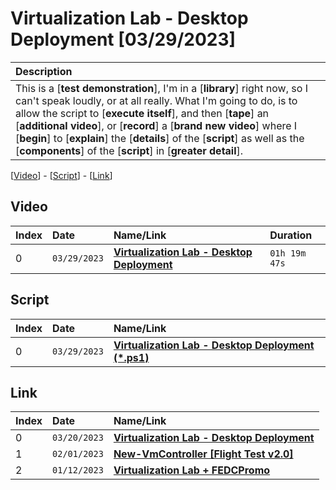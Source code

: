 # Virtualization Lab - Desktop Deployment [03/29/2023]

| Description |
|:------------|
| This is a [**test demonstration**], I'm in a [**library**] right now, so I can't speak loudly, or at all really. What I'm going to do, is to allow the script to [**execute itself**], and then [**tape**] an [**additional video**], or [**record**] a [**brand new video**] where I [**begin**] to [**explain**] the [**details**] of the [**script**] as well as the [**components**] of the [**script**] in [**greater detail**]. |

[[Video](#video)] - [[Script](#script)] - [[Link](#link)]

## Video

| Index | Date         | Name/Link                                                                   | Duration      |
|:------|:-------------|:----------------------------------------------------------------------------|:--------------|
| 0     | `03/29/2023` | **[Virtualization Lab - Desktop Deployment](https://youtu.be/QR5rFm2IQe4)** | `01h 19m 47s` |

## Script

| Index | Date         | Name/Link                                                                                                                                                                                 |
|:------|:-------------|:------------------------------------------------------------------------------------------------------------------------------------------------------------------------------------------|
| 0     | `03/29/2023` | **[Virtualization Lab - Desktop Deployment (*.ps1)](https://github.com/mcc85s/FightingEntropy/blob/main/Video/20230329/2023_0329-(Virtualization%20Lab%20-%20Desktop%20Deployment).ps1)** |

## Link

| Index | Date         | Name/Link                                                                   |
|:------|:-------------|:----------------------------------------------------------------------------|
| 0     | `03/20/2023` | **[Virtualization Lab - Desktop Deployment](https://youtu.be/i2_fafoIx6I)** |
| 1     | `02/01/2023` | **[New-VmController [Flight Test v2.0]](https://youtu.be/nqTOmNIilxw)**     |
| 2     | `01/12/2023` | **[Virtualization Lab + FEDCPromo](https://youtu.be/9v7uJHF-cGQ)**          |
